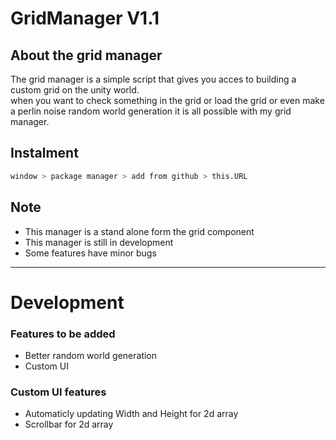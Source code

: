 # GridManager V1.1

## About the grid manager
The grid manager is a simple script that gives you acces to building a custom grid on the unity world.<br>
when you want to check something in the grid or load the grid or even make a perlin noise random world generation it is all possible with my grid manager.


## Instalment
```bash
window > package manager > add from github > this.URL
```

## Note
- This manager is a stand alone form the grid component<br>
- This manager is still in development<br>
- Some features have minor bugs<br>

<hr>

# Development
### Features to be added
- Better random world generation<br>
- Custom UI<br>

### Custom UI features
- Automaticly updating Width and Height for 2d array<br>
- Scrollbar for 2d array<br>
